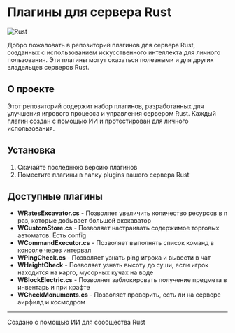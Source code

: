 # Плагины для сервера Rust

![Rust](https://img.shields.io/badge/Rust-Game-orange?style=flat-square&logo=rust)

Добро пожаловать в репозиторий плагинов для сервера Rust, созданных с использованием искусственного интеллекта для личного пользования. Эти плагины могут оказаться полезными и для других владельцев серверов Rust.

## О проекте

Этот репозиторий содержит набор плагинов, разработанных для улучшения игрового процесса и управления сервером Rust. Каждый плагин создан с помощью ИИ и протестирован для личного использования.

## Установка

1. Скачайте последнюю версию плагинов
2. Поместите плагины в папку plugins вашего сервера Rust

## Доступные плагины

- **WRatesExcavator.cs** - Позволяет увеличить количество ресурсов в n раз, которые добывает большой экскаватор
- **WCustomStore.cs** - Позволяет настраивать содержимое торговых автоматов. Есть config
- **WCommandExecutor.cs** - Позволяет выполнять список команд в консоле через интервал
- **WPingCheck.cs** - Позволяет узнать ping игрока и вывести в чат
- **WHeightCheck** - Позволяет узнать высоту до суши, если игрок находится на карго, мусорных кучах на воде
- **WBlockElectric.cs** - Позволяет заблокировать получение предмета в инвентарь и при крафте
- **WCheckMonuments.cs** - Позволяет проверить, есть ли на сервере аирфилд и космодром

---
Создано с помощью ИИ для сообщества Rust
